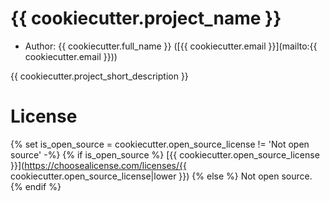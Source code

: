 # {{ cookiecutter.project_name }}

* Author: {{ cookiecutter.full_name }} 
  ([{{ cookiecutter.email }}](mailto:{{ cookiecutter.email }}))

{{ cookiecutter.project_short_description }}

# License
{% set is_open_source = cookiecutter.open_source_license != 'Not open source' -%}
{% if is_open_source %}
[{{ cookiecutter.open_source_license }}](https://choosealicense.com/licenses/{{ cookiecutter.open_source_license|lower }})
{% else %}
Not open source.
{% endif %}

